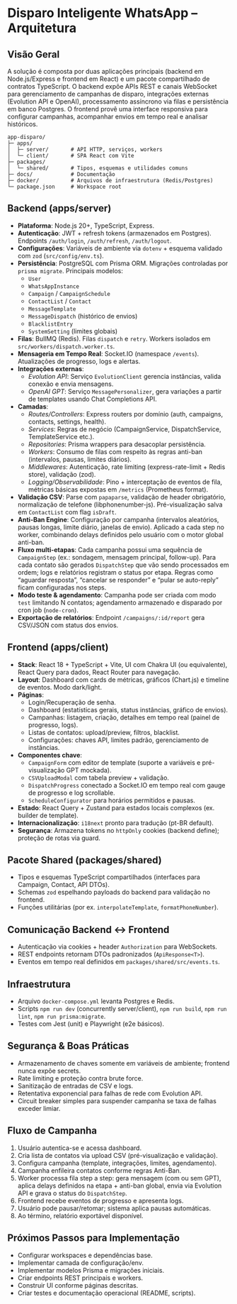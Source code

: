 # Disparo Inteligente WhatsApp – Arquitetura

## Visão Geral
A solução é composta por duas aplicações principais (backend em Node.js/Express e frontend em React) e um pacote compartilhado de contratos TypeScript. O backend expõe APIs REST e canais WebSocket para gerenciamento de campanhas de disparo, integrações externas (Evolution API e OpenAI), processamento assíncrono via filas e persistência em banco Postgres. O frontend provê uma interface responsiva para configurar campanhas, acompanhar envios em tempo real e analisar históricos.

```
app-disparo/
├─ apps/
│  ├─ server/       # API HTTP, serviços, workers
│  └─ client/       # SPA React com Vite
├─ packages/
│  └─ shared/       # Tipos, esquemas e utilidades comuns
├─ docs/            # Documentação
├─ docker/          # Arquivos de infraestrutura (Redis/Postgres)
└─ package.json     # Workspace root
```

## Backend (apps/server)
- **Plataforma**: Node.js 20+, TypeScript, Express.
- **Autenticação**: JWT + refresh tokens (armazenados em Postgres). Endpoints `/auth/login`, `/auth/refresh`, `/auth/logout`.
- **Configurações**: Variáveis de ambiente via `dotenv` + esquema validado com `zod` (`src/config/env.ts`).
- **Persistência**: PostgreSQL com Prisma ORM. Migrações controladas por `prisma migrate`. Principais modelos:
  - `User`
  - `WhatsAppInstance`
  - `Campaign` / `CampaignSchedule`
  - `ContactList` / `Contact`
  - `MessageTemplate`
  - `MessageDispatch` (histórico de envios)
  - `BlacklistEntry`
  - `SystemSetting` (limites globais)
- **Filas**: BullMQ (Redis). Filas `dispatch` e `retry`. Workers isolados em `src/workers/dispatch.worker.ts`.
- **Mensageria em Tempo Real**: Socket.IO (namespace `/events`). Atualizações de progresso, logs e alertas.
- **Integrações externas**:
  - *Evolution API*: Serviço `EvolutionClient` gerencia instâncias, valida conexão e envia mensagens.
  - *OpenAI GPT*: Serviço `MessagePersonalizer`, gera variações a partir de templates usando Chat Completions API.
- **Camadas**:
  - *Routes/Controllers*: Express routers por domínio (auth, campaigns, contacts, settings, health).
  - *Services*: Regras de negócio (CampaignService, DispatchService, TemplateService etc.).
  - *Repositories*: Prisma wrappers para desacoplar persistência.
  - *Workers*: Consumo de filas com respeito às regras anti-ban (intervalos, pausas, limites diários).
  - *Middlewares*: Autenticação, rate limiting (express-rate-limit + Redis store), validação (zod).
  - *Logging/Observabilidade*: Pino + interceptação de eventos de fila, métricas básicas expostas em `/metrics` (Prometheus format).
- **Validação CSV**: Parse com `papaparse`, validação de header obrigatório, normalização de telefone (libphonenumber-js). Pré-visualização salva em `ContactList` com flag `isDraft`.
- **Anti-Ban Engine**: Configuração por campanha (intervalos aleatórios, pausas longas, limite diário, janelas de envio). Aplicado a cada step no worker, combinando delays definidos pelo usuário com o motor global anti-ban.
- **Fluxo multi-etapas**: Cada campanha possui uma sequência de `CampaignStep` (ex.: sondagem, mensagem principal, follow-up). Para cada contato são gerados `DispatchStep` que vão sendo processados em ordem; logs e relatórios registram o status por etapa. Regras como “aguardar resposta”, “cancelar se responder” e “pular se auto-reply” ficam configuradas nos steps.
- **Modo teste & agendamento**: Campanha pode ser criada com modo `test` limitando N contatos; agendamento armazenado e disparado por cron job (`node-cron`).
- **Exportação de relatórios**: Endpoint `/campaigns/:id/report` gera CSV/JSON com status dos envios.

## Frontend (apps/client)
- **Stack**: React 18 + TypeScript + Vite, UI com Chakra UI (ou equivalente), React Query para dados, React Router para navegação.
- **Layout**: Dashboard com cards de métricas, gráficos (Chart.js) e timeline de eventos. Modo dark/light.
- **Páginas**:
  - Login/Recuperação de senha.
  - Dashboard (estatísticas gerais, status instâncias, gráfico de envios).
  - Campanhas: listagem, criação, detalhes em tempo real (painel de progresso, logs).
  - Listas de contatos: upload/preview, filtros, blacklist.
  - Configurações: chaves API, limites padrão, gerenciamento de instâncias.
- **Componentes chave**:
  - `CampaignForm` com editor de template (suporte a variáveis e pré-visualização GPT mockada).
  - `CSVUploadModal` com tabela preview + validação.
  - `DispatchProgress` conectado a Socket.IO em tempo real com gauge de progresso e log scrollable.
  - `ScheduleConfigurator` para horários permitidos e pausas.
- **Estado**: React Query + Zustand para estados locais complexos (ex. builder de template).
- **Internacionalização**: `i18next` pronto para tradução (pt-BR default).
- **Segurança**: Armazena tokens no `httpOnly` cookies (backend define); proteção de rotas via guard.

## Pacote Shared (packages/shared)
- Tipos e esquemas TypeScript compartilhados (interfaces para Campaign, Contact, API DTOs).
- Schemas `zod` espelhando payloads do backend para validação no frontend.
- Funções utilitárias (por ex. `interpolateTemplate`, `formatPhoneNumber`).

## Comunicação Backend ↔ Frontend
- Autenticação via cookies + header `Authorization` para WebSockets.
- REST endpoints retornam DTOs padronizados (`ApiResponse<T>`).
- Eventos em tempo real definidos em `packages/shared/src/events.ts`.

## Infraestrutura
- Arquivo `docker-compose.yml` levanta Postgres e Redis.
- Scripts `npm run dev` (concurrently server/client), `npm run build`, `npm run lint`, `npm run prisma:migrate`.
- Testes com Jest (unit) e Playwright (e2e básicos).

## Segurança & Boas Práticas
- Armazenamento de chaves somente em variáveis de ambiente; frontend nunca expõe secrets.
- Rate limiting e proteção contra brute force.
- Sanitização de entradas de CSV e logs.
- Retentativa exponencial para falhas de rede com Evolution API.
- Circuit breaker simples para suspender campanha se taxa de falhas exceder limiar.

## Fluxo de Campanha
1. Usuário autentica-se e acessa dashboard.
2. Cria lista de contatos via upload CSV (pré-visualização e validação).
3. Configura campanha (template, integrações, limites, agendamento).
4. Campanha enfileira contatos conforme regras Anti-Ban.
5. Worker processa fila step a step: gera mensagem (com ou sem GPT), aplica delays definidos na etapa + anti-ban global, envia via Evolution API e grava o status do `DispatchStep`.
6. Frontend recebe eventos de progresso e apresenta logs.
7. Usuário pode pausar/retomar; sistema aplica pausas automáticas.
8. Ao término, relatório exportável disponível.

## Próximos Passos para Implementação
- Configurar workspaces e dependências base.
- Implementar camada de configuração/env.
- Implementar modelos Prisma e migrações iniciais.
- Criar endpoints REST principais e workers.
- Construir UI conforme páginas descritas.
- Criar testes e documentação operacional (README, scripts).
